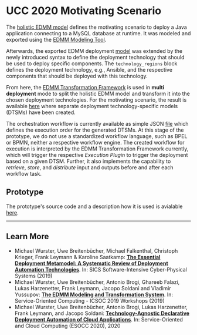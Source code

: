 
# UCC 2020 Motivating Scenario

The [holistic EDMM model](01_edmm) defines the motivating scenario to deploy a Java application connecting to a MySQL database at runtime.
It was modeled and exported using the [EDMM Modeling Tool](https://github.com/eclipse/winery).

Afterwards, the exported EDMM deployment [model](01_edmm/deployment.yml) was extended by the newly introduced syntax to define the deployment technology that should be used to deploy specific components.
The `technology_regions` block defines the deployment technology, e.g., Ansible, and the respective components that should be deployed with this technology.

From here, the [EDMM Transformation Framework](https://github.com/UST-EDMM/transformation-framework) is used in **multi deployment** mode to split the holistic EDMM model and transform it into the chosen deployment technologies.
For the motivating scenario, the result is available [here](02_dtsm) where separate deployment technology-specific models (DTSMs) have been created.

The orchestration workflow is currently available as simple JSON [file](02_dtsm/execution.plan.json) which defines the execution order for the generated DTSMs.
At this stage of the prototype, we do not use a standardized workflow language, such as BPEL or BPMN, neither a respective workflow engine.
The created workflow for execution is interpreted by the EDMM Transformation Framework currently, which will trigger the respective *Execution Plugin* to trigger the deployment based on a given DTSM.
Further, it also implements the capability to *retrieve*, *store*, and *distribute* input and outputs before and after each workflow task.

## Prototype

The prototype's source code and a description how it is used is avialable [here](https://github.com/diezfx/transformation-framework).

---

## Learn More

* Michael Wurster, Uwe Breitenbücher, Michael Falkenthal, Christoph Krieger, Frank Leymann & Karoline Saatkamp:
  [**The Essential Deployment Metamodel: A Systematic Review of Deployment Automation Technologies**](https://link.springer.com/article/10.1007%2Fs00450-019-00412-x).
  In: SICS Software-Intensive Cyber-Physical Systems (2019)
* Michael Wurster, Uwe Breitenbücher, Antonio Brogi, Ghareeb Falazi, Lukas Harzenetter, Frank Leymann, Jacopo Soldani and Vladimir Yussupov:
  [**The EDMM Modeling and Transformation System**](https://www.iaas.uni-stuttgart.de/publications/ICSOC-2019-The-EDMM-Modeling-and-Transformation-System.pdf).
  In: Service-Oriented Computing - ICSOC 2019 Workshops (2019)
* Michael Wurster, Uwe Breitenbücher, Antonio Brogi, Lukas Harzenetter, Frank Leymann, and Jacopo Soldani:
  [**Technology-Agnostic Declarative Deployment Automation of Cloud Applications**](https://www.iaas.uni-stuttgart.de/publications/INPROC-2020-13-Technology-Agnostic-Declarative-Deployment-Automation.pdf).
  In: Service-Oriented and Cloud Computing (ESOCC 2020), 2020
